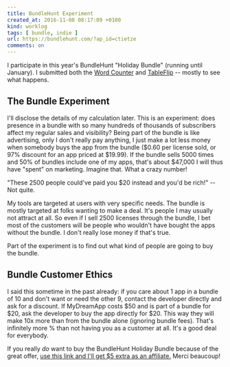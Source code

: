 ```yaml
---
title: BundleHunt Experiment
created_at: 2016-11-08 08:17:09 +0100
kind: worklog
tags: [ bundle, indie ]
url: https://bundlehunt.com/?ap_id=ctietze
comments: on
---
```


I participate in this year's BundleHunt "Holiday Bundle" (running until January). I submitted both the [Word Counter](http://wordcounterapp.com/) and [TableFlip](http://tableflipapp.com/) -- mostly to see what happens.

## The Bundle Experiment

I'll disclose the details of my calculation later. This is an experiment: does presence in a bundle with so many hundreds of thousands of subscribers affect my regular sales and visibility? Being part of the bundle is like advertising, only I don't really pay anything, I just make a lot less money when somebody buys the app from the bundle ($0.60 per license sold, or 97% discount for an app priced at $19.99). If the bundle sells 5000 times and 50% of bundles include one of my apps, that's about $47,000 I will thus have "spent" on marketing. Imagine that. What a crazy number!

"These 2500 people could've paid you $20 instead and you'd be rich!" -- Not quite. 

My tools are targeted at users with very specific needs. The bundle is mostly targeted at folks wanting to make a deal. It's people I may usually not attract at all. So even if I sell 2500 licenses through the bundle, I bet most of the customers will be people who wouldn't have bought the apps without the bundle.  I don't really lose money if that's true.

Part of the experiment is to find out what kind of people are going to buy the bundle.

## Bundle Customer Ethics

I said this sometime in the past already: if you care about 1 app in a bundle of 10 and don't want or need the other 9, contact the developer directly and ask for a discount. If MyDreamApp costs $50 and is part of a bundle for $20, ask the developer to buy the app directly for $20. This way they will make 10x more than from the bundle alone (ignoring bundle fees). That's infinitely more % than not having you as a customer at all. It's a good deal for everybody.

If you really _do_ want to buy the BundleHunt Holiday Bundle because of the great offer, [use this link and I'll get $5 extra as an affiliate.](https://bundlehunt.com/?ap_id=ctietze) Merci beaucoup!
